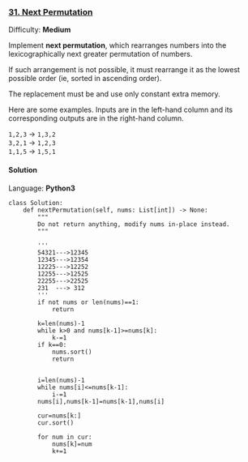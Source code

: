### [31\. Next Permutation](https://leetcode.com/problems/next-permutation/)

Difficulty: **Medium**


Implement **next permutation**, which rearranges numbers into the lexicographically next greater permutation of numbers.

If such arrangement is not possible, it must rearrange it as the lowest possible order (ie, sorted in ascending order).

The replacement must be and use only constant extra memory.

Here are some examples. Inputs are in the left-hand column and its corresponding outputs are in the right-hand column.

`1,2,3` → `1,3,2`  
`3,2,1` → `1,2,3`  
`1,1,5` → `1,5,1`


#### Solution

Language: **Python3**

```python3
class Solution:
    def nextPermutation(self, nums: List[int]) -> None:
        """
        Do not return anything, modify nums in-place instead.
        """
        
        '''
        54321--->12345
        12345--->12354
        12225--->12252
        12255--->12525
        22255--->22525
        231  ---> 312
        '''
        if not nums or len(nums)==1:
            return
         
        k=len(nums)-1
        while k>0 and nums[k-1]>=nums[k]:
            k-=1
        if k==0:
            nums.sort()
            return
        
        
        i=len(nums)-1
        while nums[i]<=nums[k-1]:
            i-=1
        nums[i],nums[k-1]=nums[k-1],nums[i]
        
        cur=nums[k:]
        cur.sort()
        
        for num in cur:
            nums[k]=num
            k+=1
        
            
        
        
```
